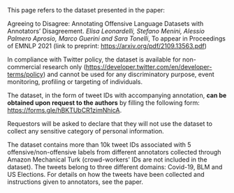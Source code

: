 This page refers to the dataset presented in the paper:

Agreeing to Disagree: Annotating Offensive Language Datasets with Annotators’ Disagreement. *Elisa Leonardelli, Stefano Menini, Alessio Palmero Aprosio, Marco Guerini and Sara Tonelli*, To appear in Proceedings of EMNLP 2021 (link to preprint: https://arxiv.org/pdf/2109.13563.pdf)

In compliance with Twitter policy, the dataset is available for non-commercial research only (https://developer.twitter.com/en/developer-terms/policy) and cannot be used for any discriminatory purpose, event monitoring, profiling or targeting of individuals. 

The dataset, in the form of tweet IDs with accompanying annotation, **can be obtained upon request to the authors** by filling the following form: https://forms.gle/hBKTUbCR1zimNhicA.

Requestors will be asked to declare that they will not use the dataset to collect any sensitive category of personal information. 

The dataset contains more than 10k tweet IDs associated with 5 offensive/non-offensive labels from different annotators collected through Amazon Mechanical Turk (crowd-workers' IDs are not  included in the dataset). The tweets belong to three different domains: Covid-19, BLM and US Elections. For details on how the tweets have been collected and instructions given to annotators, see the paper.
